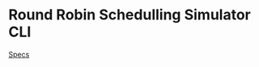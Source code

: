 # Round Robin Schedulling Simulator CLI

[Specs](https://drive.google.com/drive/folders/1CNtkz41Itd7nKyI8w3lk3xNQ5LgwWRJj?usp=sharing)

